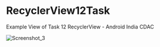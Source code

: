 # RecyclerView12Task


Example View of Task 12 RecyclerView - Android India CDAC

![Screenshot_3](https://user-images.githubusercontent.com/70548446/226204827-9ecf05a0-b1c6-42ac-bdef-5b16256af95d.png)
